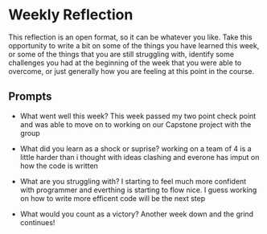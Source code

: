 # Weekly Reflection
This reflection is an open format, so it can be whatever you like. Take this opportunity to write a bit on some of the things you have learned this week, or some of the things that you are still struggling with, identify some challenges you had at the beginning of the week that you were able to overcome, or just generally how you are feeling at this point in the course.

## Prompts
- What went well this week?
This week passed my two point check point and was able to move on to working on our Capstone project with the group

- What did you learn as a shock or suprise?
working on a team of 4 is a little harder than i thought with ideas clashing and everone has imput on how the code is written  

- What are you struggling with?
I starting to feel much more confident with programmer and everthing is starting to flow nice. I guess working on how to write more efficent code will be the next step
- What would you count as a victory?
Another week down and the grind continues!